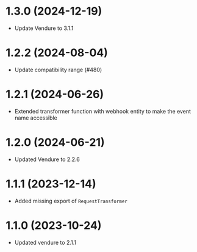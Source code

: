 # 1.3.0 (2024-12-19)

- Update Vendure to 3.1.1

# 1.2.2 (2024-08-04)

- Update compatibility range (#480)

# 1.2.1 (2024-06-26)

- Extended transformer function with webhook entity to make the event name accessible

# 1.2.0 (2024-06-21)

- Updated Vendure to 2.2.6

# 1.1.1 (2023-12-14)

- Added missing export of `RequestTransformer`

# 1.1.0 (2023-10-24)

- Updated vendure to 2.1.1
